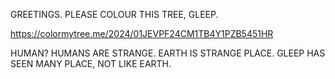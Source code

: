 GREETINGS. PLEASE COLOUR THIS TREE, GLEEP.

https://colormytree.me/2024/01JEVPF24CM1TB4Y1PZB5451HR



HUMAN? HUMANS ARE STRANGE. EARTH IS STRANGE PLACE. GLEEP HAS SEEN MANY PLACE, NOT LIKE EARTH.

